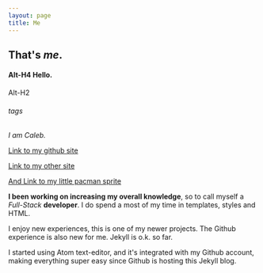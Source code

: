 ```yaml
---
layout: page
title: Me
---
```


## That's *me*.

#### Alt-H4 Hello.
Alt-H2


###### tags

*I am Caleb.*

[Link to my github site](https://caleb542.github.com)

[Link to my other site](http://calebhamilton.com)

[And Link to my little pacman sprite ](http://calebhamilton.com/pacman)





**I been working on increasing my overall knowledge**, so to call myself a _Full-Stack_ **developer**. I do spend a most of my time in templates, styles and HTML.

I enjoy new experiences, this is one of my newer projects.  The Github experience is also new for me. Jekyll is o.k. so far.  

I started using Atom text-editor, and it's integrated with my Github account, making everything super easy since Github is hosting this Jekyll blog.
